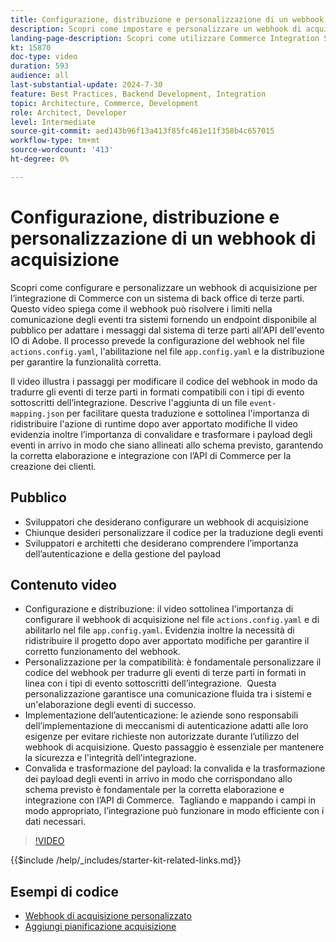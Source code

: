 ```yaml
---
title: Configurazione, distribuzione e personalizzazione di un webhook di acquisizione per l’integrazione di Commerce con un sistema di terze parti
description: Scopri come impostare e personalizzare un webhook di acquisizione per facilitare la comunicazione tra Commerce e un sistema di back office di terze parti.
landing-page-description: Scopri come utilizzare Commerce Integration Starter Kit per integrare Commerce con un sistema di back office di terze parti utilizzando un webhook di acquisizione.
kt: 15870
doc-type: video
duration: 593
audience: all
last-substantial-update: 2024-7-30
feature: Best Practices, Backend Development, Integration
topic: Architecture, Commerce, Development
role: Architect, Developer
level: Intermediate
source-git-commit: aed143b96f13a413f85fc461e11f358b4c657015
workflow-type: tm+mt
source-wordcount: '413'
ht-degree: 0%

---
```


# Configurazione, distribuzione e personalizzazione di un webhook di acquisizione

Scopri come configurare e personalizzare un webhook di acquisizione per l’integrazione di Commerce con un sistema di back office di terze parti&#x200B;. Questo video spiega come il webhook può risolvere i limiti nella comunicazione degli eventi tra sistemi fornendo un endpoint disponibile al pubblico per adattare i messaggi dal sistema di terze parti all&#39;API dell&#39;evento IO di Adobe. Il processo prevede la configurazione del webhook nel file `actions.config.yaml`, l&#39;abilitazione nel file `app.config.yaml` e la distribuzione per garantire la funzionalità corretta.

Il video illustra i passaggi per modificare il codice del webhook in modo da tradurre gli eventi di terze parti in formati compatibili con i tipi di evento sottoscritti dell’integrazione. Descrive l&#39;aggiunta di un file `event-mapping.json` per facilitare questa traduzione e sottolinea l&#39;importanza di ridistribuire l&#39;azione di runtime dopo aver apportato modifiche&#x200B; Il video evidenzia inoltre l’importanza di convalidare e trasformare i payload degli eventi in arrivo in modo che siano allineati allo schema previsto, garantendo la corretta elaborazione e integrazione con l’API di Commerce per la creazione dei clienti.

## Pubblico

* Sviluppatori che desiderano configurare un webhook di acquisizione
* Chiunque desideri personalizzare il codice per la traduzione degli eventi
* Sviluppatori e architetti che desiderano comprendere l’importanza dell’autenticazione e della gestione del payload

## Contenuto video

* Configurazione e distribuzione: il video sottolinea l&#39;importanza di configurare il webhook di acquisizione nel file `actions.config.yaml` e di abilitarlo nel file `app.config.yaml`. Evidenzia inoltre la necessità di ridistribuire il progetto dopo aver apportato modifiche per garantire il corretto funzionamento del webhook.
* Personalizzazione per la compatibilità: è fondamentale personalizzare il codice del webhook per tradurre gli eventi di terze parti in formati in linea con i tipi di evento sottoscritti dell’integrazione. &#x200B; Questa personalizzazione garantisce una comunicazione fluida tra i sistemi e un&#39;elaborazione degli eventi di successo.
* Implementazione dell’autenticazione: le aziende sono responsabili dell’implementazione di meccanismi di autenticazione adatti alle loro esigenze per evitare richieste non autorizzate durante l’utilizzo del webhook di acquisizione. Questo passaggio è essenziale per mantenere la sicurezza e l&#39;integrità dell&#39;integrazione.
* Convalida e trasformazione del payload: la convalida e la trasformazione dei payload degli eventi in arrivo in modo che corrispondano allo schema previsto è fondamentale per la corretta elaborazione e integrazione con l’API di Commerce. &#x200B; Tagliando e mappando i campi in modo appropriato, l’integrazione può funzionare in modo efficiente con i dati necessari.

>[!VIDEO](https://video.tv.adobe.com/v/3431694?learn=on)

{{$include /help/_includes/starter-kit-related-links.md}}

## Esempi di codice

* [Webhook di acquisizione personalizzato](https://github.com/adobe/adobe-commerce-samples/tree/main/starter-kit/customize-ingestion-webhook)
* [Aggiungi pianificazione acquisizione](https://github.com/adobe/adobe-commerce-samples/tree/main/starter-kit/add-ingestion-scheduler)
